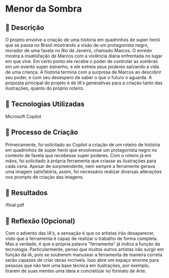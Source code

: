 # Menor da Sombra

## 📒 Descrição
O projeto envolve a criação de uma história em quadrinhos de super herói que se passa no Brasil mostrando a visão de um protagonista negro, morador de uma favela no Rio de Janeiro, chamado Marcos. O enredo mostra a insatisfação de Marcos com a violência diária enfrentada no lugar em que vive. Em certo ponto ele recebe o poder de controlar as sombras em um evento super estranho, e ele estreia seus poderes salvando a vida de uma criança. A história termina com a surpresa de Marcos ao descobrir seu poder, e com seu desespero de saber o que o futuro o aguarda. A proposta principal do projeto é de IA's generativas para a criação tanto das ilustrações, quanto do próprio roteiro. 

## 🤖 Tecnologias Utilizadas
Microsoft Copilot

## 🧐 Processo de Criação
Primeiramente, foi solicitado ao Copilot a criação de um roteiro de história em quadrinhos de super herói que envolvesse um protagonista negro no contexto de favela que recebesse super poderes.
Com o roteiro já em mãos, foi solicitado à própria ferramenta que criasse as ilustrações para cada cena. Apesar de surpreendente, nem sempre a ferramente gerava uma imagem satisfatória, assim, foi necessário realizar diversas alterações nos prompts de criação das imagens.

## 🚀 Resultados
/final.pdf

## 💭 Reflexão (Opcional)
Com o advento das IA's, a sensação é que os artistas irão desaparecer, visto que a ferramenta é capaz de realizar o trabalho de forma completa. Mas a verdade, é que a própria palavra "ferramenta" já indica a função da tecnologia. Particularmente, penso que muitos outros artistas irão surgir em função da IA, pois se souberem manusear a ferramenta de maneira correta serão capazes de criar obras incríveis. Isso abre um espaço enorme para pessoas que não tem uma base técnica em ilustrações, por exemplo, tirarem de suas mentes uma ideia e concretizar no formato de Arte. 

